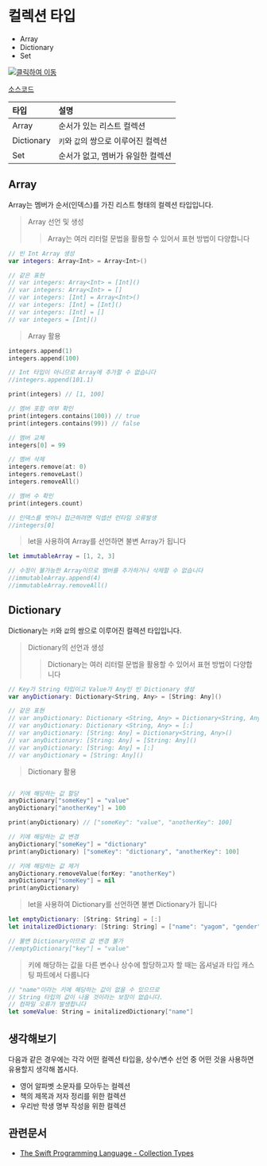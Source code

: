 # 컬렉션 타입

* Array
* Dictionary
* Set


[![클릭하여 이동](http://img.youtube.com/vi/FWFbZGoQPUI/0.jpg)](http://www.youtube.com/watch?v=FWFbZGoQPUI "collection_types")

[소스코드](collection_types.swift)


| 타입 | 설명 |
|:------|:------|  
| Array | 순서가 있는 리스트 컬렉션 |  
| Dictionary | `키`와 `값`의 쌍으로 이루어진 컬렉션 |  
| Set | 순서가 없고, 멤버가 유일한 컬렉션 |  

## Array

Array는 멤버가 순서(인덱스)를 가진 리스트 형태의 컬렉션 타입입니다.

> Array 선언 및 생성
> > Array는 여러 리터럴 문법을 활용할 수 있어서 표현 방법이 다양합니다

```swift
// 빈 Int Array 생성
var integers: Array<Int> = Array<Int>()

// 같은 표현
// var integers: Array<Int> = [Int]()
// var integers: Array<Int> = []
// var integers: [Int] = Array<Int>()
// var integers: [Int] = [Int]()
// var integers: [Int] = []
// var integers = [Int]()
```
> Array 활용

```swift
integers.append(1)
integers.append(100)

// Int 타입이 아니므로 Array에 추가할 수 없습니다
//integers.append(101.1)

print(integers)	// [1, 100]

// 멤버 포함 여부 확인
print(integers.contains(100)) // true
print(integers.contains(99)) // false

// 멤버 교체
integers[0] = 99

// 멤버 삭제
integers.remove(at: 0)
integers.removeLast()
integers.removeAll()

// 멤버 수 확인
print(integers.count)

// 인덱스를 벗어나 접근하려면 익셉션 런타임 오류발생
//integers[0]
```

> let을 사용하여 Array를 선언하면 불변 Array가 됩니다

```swift
let immutableArray = [1, 2, 3]

// 수정이 불가능한 Array이므로 멤버를 추가하거나 삭제할 수 없습니다
//immutableArray.append(4)
//immutableArray.removeAll()
```

## Dictionary

Dictionary는 `키`와 `값`의 쌍으로 이루어진 컬렉션 타입입니다.

> Dictionary의 선언과 생성
> > Dictionary는 여러 리터럴 문법을 활용할 수 있어서 표현 방법이 다양합니다

```swift
// Key가 String 타입이고 Value가 Any인 빈 Dictionary 생성
var anyDictionary: Dictionary<String, Any> = [String: Any]()

// 같은 표현
// var anyDictionary: Dictionary <String, Any> = Dictionary<String, Any>()
// var anyDictionary: Dictionary <String, Any> = [:]
// var anyDictionary: [String: Any] = Dictionary<String, Any>()
// var anyDictionary: [String: Any] = [String: Any]()
// var anyDictionary: [String: Any] = [:]
// var anyDictionary = [String: Any]()

```

> Dictionary 활용

```swift

// 키에 해당하는 값 할당
anyDictionary["someKey"] = "value"
anyDictionary["anotherKey"] = 100

print(anyDictionary) // ["someKey": "value", "anotherKey": 100]

// 키에 해당하는 값 변경
anyDictionary["someKey"] = "dictionary"
print(anyDictionary) ["someKey": "dictionary", "anotherKey": 100]

// 키에 해당하는 값 제거
anyDictionary.removeValue(forKey: "anotherKey")
anyDictionary["someKey"] = nil
print(anyDictionary)
```

> let을 사용하여 Dictionary를 선언하면 불변 Dictionary가 됩니다

```swift
let emptyDictionary: [String: String] = [:]
let initalizedDictionary: [String: String] = ["name": "yagom", "gender": "male"]

// 불변 Dictionary이므로 값 변경 불가
//emptyDictionary["key"] = "value"
```

> 키에 해당하는 값을 다른 변수나 상수에 할당하고자 할 때는 옵셔널과 타입 캐스팅 파트에서 다룹니다

```swift
// "name"이라는 키에 해당하는 값이 없을 수 있으므로 
// String 타입의 값이 나올 것이라는 보장이 없습니다.
// 컴파일 오류가 발생합니다
let someValue: String = initalizedDictionary["name"]
```

## 생각해보기

다음과 같은 경우에는 각각 어떤 컬렉션 타입을, 상수/변수 선언 중 어떤 것을 사용하면 유용할지 생각해 봅시다. 

* 영어 알파벳 소문자를 모아두는 컬렉션
* 책의 제목과 저자 정리를 위한 컬렉션
* 우리반 학생 명부 작성을 위한 컬렉션



## 관련문서

* [The Swift Programming Language - Collection Types](https://developer.apple.com/library/content/documentation/Swift/Conceptual/Swift_Programming_Language/CollectionTypes.html)

